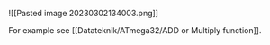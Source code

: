 ![[Pasted image 20230302134003.png]]

For example see [[Datateknik/ATmega32/ADD or Multiply function]].
